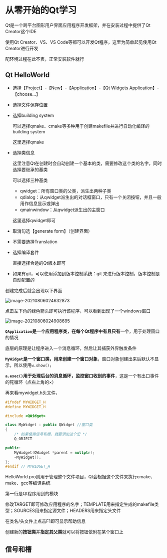 # 从零开始的Qt学习

Qt是一个跨平台图形用户界面应用程序开发框架，并在安装过程中提供了Qt Creator这个IDE

使用Qt Creator、VS、VS Code等都可以开发Qt程序，这里为简单起见使用Qt Creator进行开发

配环境过程在此不表，正常安装软件就行

## Qt HelloWorld

* 选择【Project】-【New】-【Application】-【Qt Widgets Application】-【choose...】

* 选择文件保存位置

* 选择building system

  可以选择qmake、cmake等多种用于创建makefile并进行自动化编译的building system

  这里选择qmake

* 选择类信息

  这里注意Qt在创建时会自动创建一个基本的类，需要修改这个类的名字，同时选择要继承的基类

  可以选择三种基类

  * qwidget：所有窗口类的父类，派生出两种子类
  * qdialog：从qwidget派生出的对话框窗口，只有一个关闭按钮，并且一般用作信息显示或弹出
  * qmainwindow：从qwidget派生出的主窗口

  这里选择qwidget即可

* 取消勾选【generate form】（创建界面）

* 不需要选择Translation

* 选择编译套件

  直接选择合适的Qt版本即可

* 如果有git，可以使用添加到版本控制系统：git 来进行版本控制，版本控制是自动配置的

创建完成后就会出现以下界面

![image-20210806024632873](ReQt【基础知识】.assets/image-20210806024632873.png)

点击左下角的绿色箭头即可执行该程序，可以看到出现了一个windows窗口

![image-20210806024908695](ReQt【基础知识】.assets/image-20210806024908695.png)

**`QApplication`是一个应用程序类，在每个Qt程序中有且只有一个**，用于处理窗口的情况

底层的原理是让程序进入一个消息循环，然后让其捕获外界触发条件

**`MyWidget`是一个窗口类，用来创建一个窗口对象**，窗口对象创建出来后默认不显示，所以使用`w.show();`

**`a.exec()`用于处理后台的消息循环，监控窗口收到的事件**，这是一个有出口事件的死循环（点右上角的×）

再来看mywidget.h头文件，

```c++
#ifndef MYWIDGET_H
#define MYWIDGET_H

#include <QWidget>

class MyWidget : public QWidget //窗口类
{
    /* 如果使用信号和槽，就要添加这个宏 */
    Q_OBJECT

public:
    MyWidget(QWidget *parent = nullptr);
    ~MyWidget();
};
#endif // MYWIDGET_H
```

HelloWorld.pro则用于管理整个文件项目，Qt会根据这个文件来执行cmake、make、gcc等编译系统

第一行是Qt程序用到的模块

修改TARGET即可修改应用程序的名字；TEMPLATE用来指定生成的makefile类型；SOURCES用来指定源文件；HEADERS用来指定头文件

在类名/头文件上点击F1即可显示帮助信息

创建新的**按钮类**并**指定其父类**就可以将按钮依附在某个窗口上

## 信号和槽

